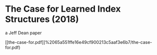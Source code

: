 # The Case for Learned Index Structures (2018)

a Jeff Dean paper

[[the-case-for.pdf]]%2065a551ffe16e49cf900213c5aaf3e6b7/the-case-for.pdf)